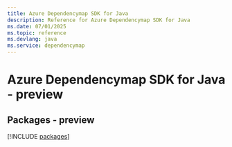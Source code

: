 ```yaml
---
title: Azure Dependencymap SDK for Java
description: Reference for Azure Dependencymap SDK for Java
ms.date: 07/01/2025
ms.topic: reference
ms.devlang: java
ms.service: dependencymap
---
```

# Azure Dependencymap SDK for Java - preview
## Packages - preview
[!INCLUDE [packages](dependencymap-index.md)]